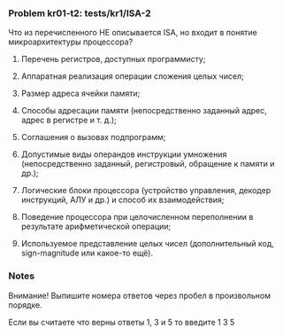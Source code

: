 ### Problem kr01-t2: tests/kr1/ISA-2

Что из перечисленного НЕ описывается ISA, но входит в понятие микроархитектуры процессора?

1) Перечень регистров, доступных программисту;

2) Аппаратная реализация операции сложения целых чисел;

3) Размер адреса ячейки памяти;

4) Способы адресации памяти (непосредственно заданный адрес, адрес в регистре и т. д.);

5) Соглашения о вызовах подпрограмм;

6) Допустимые виды операндов инструкции умножения (непосредственно заданный, регистровый, обращение
к памяти и др.);

7) Логические блоки процессора (устройство управления, декодер инструкций, АЛУ и др.) и способ их
взаимодействия;

8) Поведение процессора при целочисленном переполнении в результате арифметической операции;

9) Используемое представление целых чисел (дополнительный код, sign-magnitude или какое-то ещё).

### Notes

Внимание! Выпишите номера ответов через пробел в произвольном порядке.

Если вы считаете что верны ответы 1, 3 и 5 то введите 1 3 5

